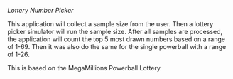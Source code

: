 *Lottery Number Picker*

This application will collect a sample size from the user. Then a lottery picker simulator will run
the sample size. After all samples are processed, the application will count the top 5 most drawn numbers
based on a range of 1-69. Then it was also do the same for the single powerball with a range of 1-26.

This is based on the MegaMillions Powerball Lottery